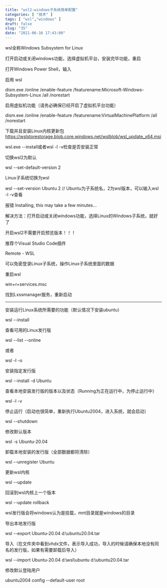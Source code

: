 ```yaml
---
title: "wsl2-windows子系统简单配置"
categories: [ "技术" ]
tags: [ "wsl","windows" ]
draft: false
slug: "35"
date: "2021-06-16 17:43:00"
---
```


wsl全称Windows Subsystem for Linux


打开启动或关闭windows功能，选择虚拟机平台，安装完毕功能，重启


打开Windows Power Shell，输入

启用 wsl

dism.exe /online /enable-feature /featurename:Microsoft-Windows-Subsystem-Linux /all /norestart

启用虚拟机功能（请务必确保已经开启了虚拟机平台功能）

dism.exe /online /enable-feature /featurename:VirtualMachinePlatform /all /norestart


下载并且安装Linux内核更新包
https://wslstorestorage.blob.core.windows.net/wslblob/wsl_update_x64.msi


wsl.exe --install或者wsl -l -v检查是否安装正常

切换wsl2为默认

wsl --set-default-version 2

Linux子系统切换为wsl

wsl --set-version Ubuntu 2  // Ubuntu为子系统名，2为wsl版本，可以输入wsl -l -v查看




报错 Installing, this may take a few minutes...

解决方法：打开启动或关闭windows功能，选择Linux的Windows子系统，就好了


开启wsl2不需要开启预览版本！！！


推荐个Visual Studio Code插件

Remote - WSL

可以免密登录Linux子系统，操作Linux子系统里面的数据



重启wsl

win+r+services.msc

找到Lxssmanager服务，重新启动



---




安装运行Linux系统所需要的功能（默认情况下安装ubuntu）

wsl --install

查看可用的Linux发行版

wsl --list --online

或者

wsl -l -o

安装指定发行版

wsl --install -d Ubuntu

查看本地安装发行版的版本以及状态（Running为正在运行中，为停止运行中）

wsl -l -v

停止运行（启动也很简单，重新执行Ubuntu2004，进入系统，就会启动）

wsl --shutdown

修改默认版本

wsl -s Ubuntu-20.04

卸载本地安装的发行版（全部数据都将清除）

wsl --unregister Ubuntu

更新wsl内核

wsl --update

回滚到wsl内核上一个版本

wsl --update rollback

wsl发行版会将windows认为是挂载，mnt目录就是windows的目录

导出本地发行版

wsl --export Ubuntu-20.04 d:\ubuntu20.04.tar

导入（在文件夹中看到vhdx文件，表示导入成功，导入的时候请确保本地没有同名的发行版，如果有需要卸载后导入）

wsl --import Ubuntu-20.04 d:\wsl\ubuntu d:\ubuntu20.04.tar

修改默认登陆用户

ubuntu2004 config --default-user root
